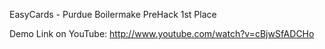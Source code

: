 EasyCards - Purdue Boilermake PreHack 1st Place

Demo Link on YouTube:
http://www.youtube.com/watch?v=cBjwSfADCHo

